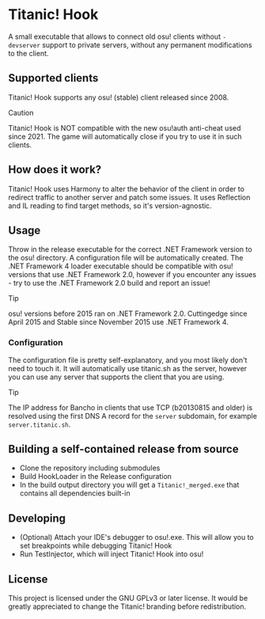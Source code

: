 ﻿# Titanic! Hook

A small executable that allows to connect old osu! clients without `-devserver` support to private servers, without any permanent modifications to the client.

## Supported clients

Titanic! Hook supports any osu! (stable) client released since 2008.

> [!CAUTION]
> Titanic! Hook is NOT compatible with the new osu!auth anti-cheat used since 2021. The game will automatically close if you try to use it in such clients.

## How does it work?

Titanic! Hook uses Harmony to alter the behavior of the client in order to redirect traffic to another server and patch some issues. It uses Reflection and IL reading to find target methods, so it's version-agnostic.

## Usage

Throw in the release executable for the correct .NET Framework version to the osu! directory. A configuration file will be automatically created.
The .NET Framework 4 loader executable should be compatible with osu! versions that use .NET Framework 2.0, however if you encounter any issues - try to use the .NET Framework 2.0 build and report an issue!

> [!TIP]
> osu! versions before 2015 ran on .NET Framework 2.0. Cuttingedge since April 2015 and Stable since November 2015 use .NET Framework 4. 

### Configuration

The configuration file is pretty self-explanatory, and you most likely don't need to touch it. It will automatically use titanic.sh as the server, however you can use any server that supports the client that you are using.

> [!TIP]
> The IP address for Bancho in clients that use TCP (b20130815 and older) is resolved using the first DNS A record for the `server` subdomain, for example `server.titanic.sh`.

## Building a self-contained release from source

- Clone the repository including submodules
- Build HookLoader in the Release configuration
- In the build output directory you will get a `Titanic!_merged.exe` that contains all dependencies built-in

## Developing

- (Optional) Attach your IDE's debugger to osu!.exe. This will allow you to set breakpoints while debugging Titanic! Hook
- Run TestInjector, which will inject Titanic! Hook into osu!

## License

This project is licensed under the GNU GPLv3 or later license. It would be greatly appreciated to change the Titanic! branding before redistribution.
